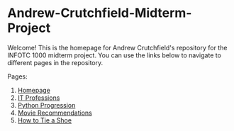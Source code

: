 # Andrew-Crutchfield-Midterm-Project

Welcome! This is the homepage for Andrew Crutchfield's repository for the INFOTC 1000 midterm project. You can use the links below to navigate to different pages in the repository.

Pages:

1. [Homepage](https://github.com/agcfield/Andrew-Crutchfield-Midterm-Project/blob/main/README.md)
2. [IT Professions](https://github.com/agcfield/Andrew-Crutchfield-Midterm-Project/blob/main/ITProfessions.md)
3. [Python Progression](https://github.com/agcfield/Andrew-Crutchfield-Midterm-Project/blob/main/PythonProgression.md)
4. [Movie Recommendations](https://github.com/agcfield/Andrew-Crutchfield-Midterm-Project/blob/main/MovieRecommendations.md)
5. [How to Tie a Shoe](https://github.com/agcfield/Andrew-Crutchfield-Midterm-Project/blob/main/HowToTieAShoe.md)



